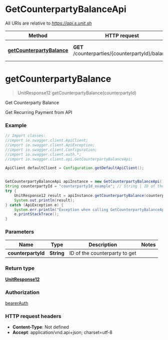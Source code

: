# GetCounterpartyBalanceApi

All URIs are relative to *https://api.s.unit.sh*

Method | HTTP request | Description
------------- | ------------- | -------------
[**getCounterpartyBalance**](GetCounterpartyBalanceApi.md#getCounterpartyBalance) | **GET** /counterparties/{counterpartyId}/balance | Get Counterparty Balance

<a name="getCounterpartyBalance"></a>
# **getCounterpartyBalance**
> UnitResponse12 getCounterpartyBalance(counterpartyId)

Get Counterparty Balance

Get Recurring Payment from API 

### Example
```java
// Import classes:
//import io.swagger.client.ApiClient;
//import io.swagger.client.ApiException;
//import io.swagger.client.Configuration;
//import io.swagger.client.auth.*;
//import io.swagger.client.api.GetCounterpartyBalanceApi;

ApiClient defaultClient = Configuration.getDefaultApiClient();


GetCounterpartyBalanceApi apiInstance = new GetCounterpartyBalanceApi();
String counterpartyId = "counterpartyId_example"; // String | ID of the counterparty to get
try {
    UnitResponse12 result = apiInstance.getCounterpartyBalance(counterpartyId);
    System.out.println(result);
} catch (ApiException e) {
    System.err.println("Exception when calling GetCounterpartyBalanceApi#getCounterpartyBalance");
    e.printStackTrace();
}
```

### Parameters

Name | Type | Description  | Notes
------------- | ------------- | ------------- | -------------
 **counterpartyId** | **String**| ID of the counterparty to get |

### Return type

[**UnitResponse12**](UnitResponse12.md)

### Authorization

[bearerAuth](../README.md#bearerAuth)

### HTTP request headers

 - **Content-Type**: Not defined
 - **Accept**: application/vnd.api+json; charset=utf-8

